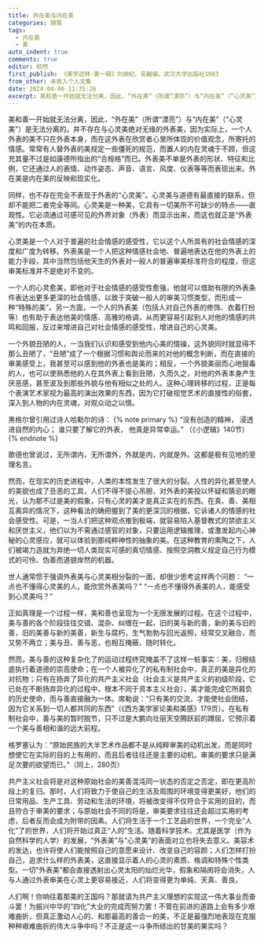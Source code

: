 ```yaml
---
title: 外在美与内在美
categories: 随笔
tags:
  - 内在美
  - 美
auto_indent: true
comments: true
editor: 皎然
first_publish: 《美学述林·第一辑》刘纲纪、吴樾编，武汉大学出版社1983
from_other: 未收入个人文集
date: 2024-04-06 11:35:26
excerpt: 美和善一开始就无法分离，因此，“外在美”（所谓“漂亮”）与“内在美”（“心灵美”）是无法分离的。并不存在与心灵美绝对无缘的外表美，因为实际上，一个人外表的美不只在外表本身，而在这外表在欣赏者心里所体现的价值观念，所寄托的情感。常常有人替外表的美规定一些僵死的规范，而置人的内在灵魂于不顾，但这充其量不过是如康德所指出的“合规格”而已。外表美不单是外表的形状、特征和比例，它还通过人的表情、动作姿态、声音、语言、风度、仪表等等而表现出来。外在美是内在美的反映和现实化。
---
```

美和善一开始就无法分离，因此，“外在美”（所谓“漂亮”）与“内在美”（“心灵美”）是无法分离的。并不存在与心灵美绝对无缘的外表美，因为实际上，一个人外表的美不只在外表本身，而在这外表在欣赏者心里所体现的价值观念，所寄托的情感。常常有人替外表的美规定一些僵死的规范，而置人的内在灵魂于不顾，但这充其量不过是如康德所指出的“合规格”而已。外表美不单是外表的形状、特征和比例，它还通过人的表情、动作姿态、声音、语言、风度、仪表等等而表现出来。外在美是内在美的反映和现实化。

同样，也不存在完全不表现于外表的“心灵美”。心灵美与道德有最直接的联系，但却不能把二者完全等同。心灵美是一种美，它具有一切美所不可缺少的特点——直观性。它必须通过可感可见的外界对象（外表）而显示出来，而这也就正是“外表美”的内在本质。

心灵美是一个人对于普遍的社会情感的感受性，它以这个人所具有的社会情感的深度和广度为转移。外表美是一个人把这种情感社会地、普遍地表达在他的外表上的能力手段，其中当然包括他天生的外表对一般人的普遍审美标准符合的程度，但这审美标准并不是绝对不变的。

一个人的心灵愈美，即他对于社会情感的感受性愈强，他就可以借助有限的外表条件表达出更多更深的社会情感，以致于突破一般人的审美习惯类型，而形成一种“特殊的美”。另一方面，一个人的外表美（包括人对自己外表的修饰、衣着打扮等）也有助于表达他美的情感、高雅的格调，从而更容易引起别人对他的情感的共鸣和回报，反过来增进自己对社会情感的感受性，增进自己的心灵美。

一个外貌丑陋的人，一当我们认识和感受到他内心美的情操，这外貌同时就显得不那么丑陋了，“丑陋”成了一个根据习惯和舆论而来的对他的概念判断，而在直接的审美感受上，我甚至可以感到他的外表也是美的；相反，一个外貌美丽而心地狠毒的人，也可以使熟悉他的人在其外表上看到丑陋，久而久之，对他的外表本身产生厌恶感，甚至波及到那些外貌与他有相似之处的人。这种心理转移的过程，正是每个表演艺术家视为最高的演出效果的东西，因为它打破视觉艺术的直接性的俗套，深入到人物的内在灵魂，对观众动之以情。

黑格尔曾引用过诗人哈勒尔的诗：
{% note primary %}
“没有创造的精神，
浸透进自然的内心；
谁只要了解它的外表，
他真是异常幸运。”
（《小逻辑》140节）
{% endnote %}

歌德也曾说过，无所谓内，无所谓外，外就是内，内就是外。这都是极有见地的至理名言。

然而，在现实的历史进程中，人类的本性发生了很大的分裂。人性的异化甚至使人的美貌也成了丑恶的工具，人们不得不提心吊胆，对外表的美投以怀疑和猜忌的眼光，认为那不过是美的假象，只有心灵的美才是真正实在的东西。在真、善、美相互离异的情况下，这种看法的确把握到了美的更深沉的根据，它诉诸人的情感的社会感受性。可是，一当人们把这种观点推到极端，就容易陷入基督教式的禁欲主义和厌世主义，他们以为不需通过感官的对象，只要运用逻辑推理，或激发起内心神秘的心灵感应，就可以体验到那纯粹神性的抽象的美。在这种教育的熏陶之下，人们被竭力造就为弃绝一切人类现实可感的真切情感、按照空洞教义规定自己行为模式的可怜、伪善而道貌岸然的机器。

世人通常惯于强调外表美与心灵美相分裂的一面，却很少思考这样两个问题：
“一点也不懂得心灵美的人，能欣赏外表美吗？”
“一点也不懂得外表美的人，能感受到心灵美吗？”

正如真理是一个过程一样，美和善也呈现为一个无限发展的过程。在这个过程中，美与善的各个阶段往往交错、混杂、纠缠在一起，旧的美与新的善，新的美与旧的善，旧的美善与新的美善，新生与腐朽，生气勃勃与回光返照，经常交叉融合，而又势不两立；美与丑、善与恶，也相互掩蔽、随时转化。

然而，美与善的这种复杂化了的运动过程终究掩盖不了这样一桩事实：美，归根结底执行着道德的崇高使命；在一个人被异化了的私有制社会中，真正的美是异化的对抗物；只有在扬弃了异化的共产主义社会（社会主义是共产主义的初级阶段，它已处在不断扬弃异化的过程中，根本不同于资本主义社会），美才能完成它所肩负的历史使命，而与善直接融为一体。席勒说：“只有美的交流，才能使社会团结，因为它关系到一切人都共同的东西”（《西方美学家论美和美感》179页）。在私有制社会中，善与美的暂时脱节，只不过是大鹏向壮丽天空腾跃前的蹲屈，它预示着一个美与善相和谐的远大前程。

格罗塞认为：“原始民族的大半艺术作品都不是从纯粹审美的动机出发，而是同时想使它在实际的目的上有用的，而且后者往往还是主要的动机，审美的要求只是满足次要的欲望而已。”（同上，280页）

共产主义社会将是对这种原始社会的美善混沌同一状态的否定之否定，即在更高阶段上的复归。那时，人们将致力于使自己的生活及周围的环境变得更美好，他们的日常用品、生产工具、劳动和生活的环境，将被改变得不仅符合于实用的目的，而且符合于审美的要求；与原始社会不同的将是，审美要求往往还会超过实用的考虑，后者反而会成为附带的因素。人们将生活于一个工艺品的世界，一个完全“人化”了的世界，人们将开始过真正“人的”生活。随着科学技术、尤其是医学（作为自然科学的人学）的发展，“外表美”与“心灵美”的表面对立也将失去意义。美容术的发达，也许将使人们能按照自己的意愿来设计、改变自己的容颜；人们怎样打扮自己，追求什么样的外表美，这直接显示着人的心灵的素质、格调和特殊个性类型。一切“外表美”都会直接透射出心灵太阳的灿烂光华，假象和隔阂将会消失，人与人通过外表审美在心灵上更容易接近，人们将变得更为单纯、天真、善良。

人们啊！你响往着那美的王国吗？那就请为共产主义理想的实现这一伟大事业而奋斗罢！为振兴中华的“四化”大业的完成而努力罢！不管在前进的道路上会有多少艰难曲折，但真正激动人心的、和那最高的善合一的美，不正是最强烈地表现在克服种种艰难曲折的伟大斗争中吗？不正是这一斗争所结出的甘美的果实吗？